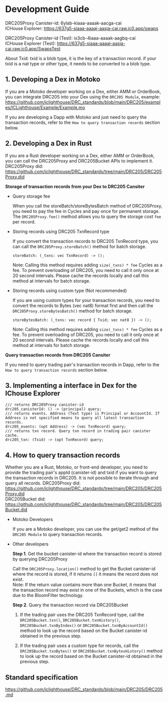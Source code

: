 # Development Guide

DRC205Proxy Canister-id: 6ylab-kiaaa-aaaak-aacga-cai   
ICHouse Explorer: https://637g5-siaaa-aaaaj-aasja-cai.raw.ic0.app/swaps

DRC205Proxy Canister-id (Test): ix3cb-4iaaa-aaaak-aagbq-cai  
ICHouse Explorer (Test): https://637g5-siaaa-aaaaj-aasja-cai.raw.ic0.app/SwapsTest

About Txid: txid is a blob type, it is the key of a transaction record. if your txid is a nat type or other type, it needs to be converted to a blob type.

## 1. Developing a Dex in Motoko

If you are a Motoko developer working on a Dex, either AMM or OrderBook, you can integrate DRC205 into your Dex using the `DRC205 Module`, example: https://github.com/iclighthouse/DRC_standards/blob/main/DRC205/examples/ICLighthouse/Example/Example.mo   

If you are developing a Dapp with Motoko and just need to query the transaction records, refer to the `How to query transaction records` section below.

## 2. Developing a Dex in Rust

If you are a Rust developer working on a Dex, either AMM or OrderBook, you can call the DRC205Proxy and DRC205Bucket APIs to implement it.
DRC205Proxy did: https://github.com/iclighthouse/DRC_standards/tree/main/DRC205/DRC205Proxy.did   

**Storage of transaction records from your Dex to DRC205 Cansiter**

- Query storage fee

    When you call the storeBatch/storeBytesBatch method of DRC205Proxy, you need to pay the fee in Cycles and pay once for permanent storage. The `DRC205Proxy.fee()` method allows you to query the storage cost `fee` per record.

- Storing records using DRC205 TxnRecord type

    If you convert the transaction records to DRC205 TxnRecord type, you can call the `DRC205Proxy.storeBatch()` method for batch storage.
    ```
    storeBatch: (_txns: vec TxnRecord) -> ();
    ```
    Note: Calling this method requires adding `size(_txns) * fee` Cycles as a fee. To prevent overloading of DRC205, you need to call it only once at 20 second intervals. Please cache the records locally and call this method at intervals for batch storage.

- Storing records using custom type (Not recommended)

    If you are using custom types for your transaction records, you need to convert the records to Bytes (vec nat8) format first and then call the `DRC205Proxy.storeBytesBatch()` method for batch storage.
    ```
    storeBytesBatch: (_txns: vec record { Txid; vec nat8 }) -> ();
    ```
    Note: Calling this method requires adding `size(_txns) * fee` Cycles as a fee. To prevent overloading of DRC205, you need to call it only once at 20 second intervals. Please cache the records locally and call this method at intervals for batch storage.

**Query transaction records from DRC205 Cansiter**

If you need to query trading pair's transaction records in Dapp, refer to the `How to query transaction records` section below.

## 3. Implementing a interface in Dex for the IChouse Explorer

```
/// returns DRC205Proxy canister-id
drc205_canisterId: () -> (principal) query;
/// returns events. Address (Text type) is Principal or AccountId. If Address is not specified means to query all latest transaction records.
drc205_events: (opt Address) -> (vec TxnRecord) query;
/// returns txn record. Query txn record in trading pair canister cache.
drc205_txn: (Txid) -> (opt TxnRecord) query;
```

## 4. How to query transaction records

Whether you are a Rust, Motoko, or front-end developer, you need to provide the trading pair's appId (canister-id) and txid if you want to query the transaction records in DRC205. It is not possible to iterate through and query all records.
DRC205Proxy did: https://github.com/iclighthouse/DRC_standards/tree/main/DRC205/DRC205Proxy.did   
DRC205Bucket did: https://github.com/iclighthouse/DRC_standards/tree/main/DRC205/DRC205Bucket.did   

- Motoko Developers

    If you are a Motoko developer, you can use the get/get2 method of the `DRC205 Module` to query transaction records.

- Other developers

    **Step 1**. Get the bucket canister-id where the transaction record is stored by querying DRC205Proxy

    Call the `DRC205Proxy.location()` method to get the Bucket canister-id where the record is stored, if it returns `[]` it means the record does not exist.  
    Note: If the return value contains more than one Bucket, it means that the transaction record may exist in one of the Buckets, which is the case due to the BloomFilter technology.

    **Step 2**. Query the transaction record via DRC205Bucket

    1) If the trading pair uses the DRC205 TxnRecord type, call the `DRC205Bucket.txn()`, `DRC205Bucket.txnHistory()`, `DRC205Bucket.txnByIndex()` or `DRC205Bucket.txnByAccountId()` method to look up the record based on the Bucket canister-id obtained in the previous step.

    2) If the trading pair uses a custom type for records, call the `DRC205Bucket.txnBytes()` or `DRC205Bucket.txnBytesHistory()` method to look up the record based on the Bucket canister-id obtained in the previous step. 

## Standard specification

https://github.com/iclighthouse/DRC_standards/blob/main/DRC205/DRC205.md
